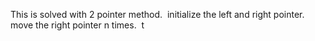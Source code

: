 This is solved with 2 pointer method.
​
initialize the left and right pointer.
​
move the right pointer n times.
​
t